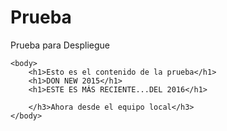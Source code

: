 Prueba
======

Prueba para Despliegue

<html>
	<head>
			<title>Esto es una prueba</title>
	</head>

	<body>
		<h1>Esto es el contenido de la prueba</h1>
		<h1>DON NEW 2015</h1>
		<h1>ESTE ES MÁS RECIENTE...DEL 2016</h1>
		
		</h3>Ahora desde el equipo local</h3>
	</body>
</html>

